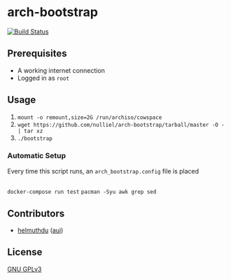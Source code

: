 # arch-bootstrap

[![Build Status](https://img.shields.io/travis/nulliel/arch-bootstrap/master.svg?style=flat-square)]()

## Prerequisites
* A working internet connection
* Logged in as `root`

## Usage

1. `mount -o remount,size=2G /run/archiso/cowspace`
2. `wget https://github.com/nulliel/arch-bootstrap/tarball/master -O - | tar xz`
3. `./bootstrap`

### Automatic Setup

Every time this script runs, an `arch_bootstrap.config` file is placed

## 
`docker-compose run test`
`pacman -Syu awk grep sed`

## Contributors
- [helmuthdu](https://github.com/helmuthdu) ([aui](https://github.com/helmuthdu/aui))

## License
[GNU GPLv3](https://www.gnu.org/licenses/gpl-3.0.en.html)
